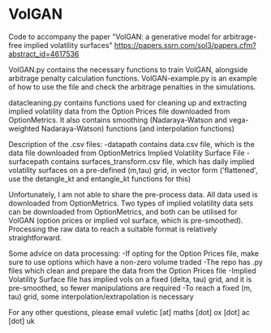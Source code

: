 # VolGAN
Code to accompany the paper "VolGAN: a generative model for arbitrage-free implied volatility surfaces"
https://papers.ssrn.com/sol3/papers.cfm?abstract_id=4617536


VolGAN.py contains the necessary functions to train VolGAN, alongside arbitrage penalty calculation functions.
VolGAN-example.py is an example of how to use the file and check the arbitrage penalties in the simulations.

datacleaning.py contains functions used for cleaning up and extracting implied volatility data from the Option Prices file downloaded from OptionMetrics. It also contains smoothing (Nadaraya-Watson and vega-weighted Nadaraya-Watson) functions (and interpolation functions)

Description of the .csv files:
  -datapath contains data.csv file, which is the data file downloaded from OptionMetrics Implied Volatility Surface File
  -surfacepath contains surfaces_transform.csv file, which has daily implied volatility surfaces on a pre-defined (m,tau) grid, in vector form ('flattened', use the detangle_kt and entangle_kt functions for this) 

Unfortunately, I am not able to share the pre-process data. All data used is downloaded from OptionMetrics. Two types of implied volatility data sets can be downloaded from OptionMetrics, and both can be utilised for VolGAN (option prices or implied vol surface, which is pre-smoothed). Processing the raw data to reach a suitable format is relatively straightforward.

Some advice on data processing:
  -If opting for the Option Prices file, make sure to use options which have a non-zero volume traded
  -The repo has .py files which clean and prepare the data from the Option Prices file
  -Implied Volatility Surface file has implied vols on a fixed (delta, tau) grid, and it is pre-smoothed, so fewer manipulations are required
  -To reach a fixed (m, tau) grid, some interpolation/extrapolation is necessary



For any other questions, please email vuletic [at] maths [dot] ox [dot] ac [dot] uk
